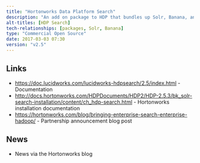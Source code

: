 ```yaml
---
title: "Hortonworks Data Platform Search"
description: "An add on package to HDP that bundles up Solr, Banana, and a suite of libraries and tools for integrating with Solr from Hadoop (utilities for loading data from HDFS), Hive (a SerDe to allow Solr data to be read and written as a Hive table), Pig (store and load functions), HBase (replication of HBase event to Solr), Storm and Spark (both SDKs for integrating with Solr).  Available as an add on Ambari management pack or as a set of RPMs.  Built, maintained and supported by Lucidworks on behalf of Hortonworks, first announced in April 2014 as part of the introduction of Solr with HDP 2.1."
alt-titles: [HDP Search]
tech-relationships: [packages, Solr, Banana]
type: "Commercial Open Source"
date: 2017-03-03 07:30
version: "v2.5"
---
```

## Links

* <https://doc.lucidworks.com/lucidworks-hdpsearch/2.5/index.html> - Documentation
* <http://docs.hortonworks.com/HDPDocuments/HDP2/HDP-2.5.3/bk_solr-search-installation/content/ch_hdp-search.html> - Hortonworks installation documentation
* <https://hortonworks.com/blog/bringing-enterprise-search-enterprise-hadoop/> - Partnership announcement blog post

## News

* News via the Hortonworks blog